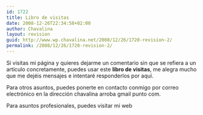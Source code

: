 ```yaml
---
id: 1722
title: Libro de visitas
date: 2008-12-26T22:34:58+02:00
author: Chavalina
layout: revision
guid: http://www.wp.chavalina.net/2008/12/26/1720-revision-2/
permalink: /2008/12/26/1720-revision-2/
---
```

Si visitas mi página y quieres dejarme un comentario sin que se refiera a un artículo concretamente, puedes usar este **libro de visitas**, me alegra mucho que me dejéis mensajes e intentaré responderlos por aquí.

Para otros asuntos, puedes ponerte en contacto conmigo por correo electrónico en la dirección chavalina arroba gmail punto com.

Para asuntos profesionales, puedes visitar mi web